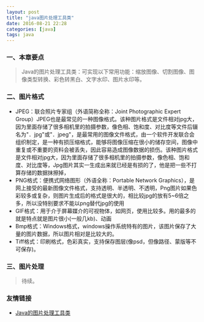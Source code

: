 ```yaml
---
layout: post
title: "java图片处理工具类"
date: 2016-08-21 22:28
categories: [java]
tags: java
---
```


### 一、本章要点

> Java的图片处理工具类：可实现以下常用功能：缩放图像、切割图像、图像类型转换、彩色转黑白、文字水印、图片水印等。

### 二、图片格式

- JPEG：联合照片专家组（外语简称全称：Joint Photographic Expert Group）JPEG也是最常见的一种图像格式。该种图片格式是文件相对jpg大，因为里面存储了很多相机里的拍摄参数，像色相、饱和度、对比度等文件后辍名为"．jpg"或"．jpeg"，是最常用的图像文件格式，由一个软件开发联合会组织制定，是一种有损压缩格式，能够将图像压缩在很小的储存空间，图像中重复或不重要的资料会被丢失，因此容易造成图像数据的损伤。该种图片格式是文件相对jpg大，因为里面存储了很多相机里的拍摄参数，像色相、饱和度、对比度等，Jpg图片其实一生成出来就已经是有损的了，他是把一些不打算存储的数据抹擦掉，
- PNG格式：便携式网络图形（外语全称：Portable Network Graphics），是网上接受的最新图像文件格式，支持透明、半透明、不透明，Png图片如果色彩较多或复杂，则图片生成后的格式是很大的，相比较jpg的放有5~6倍之多，所以没特别要求不能以png替代jpg的使用
- GIF格式：用于介于屏幕媒介的可视物体，如网页，使用比较多。用的最多的就是特点就是图片很小(一般几kb)、动画
- Bmp格式：Windows格式，windows操作系统特有的图片，该图片保存了大量的图片数据，所以图片相对是比较大的。
- Tiff格式：印刷格式，色彩真实，支持保存图层(像psd，但像路径、蒙版等不可保存)。

### 三、图片处理

> 待续。

### 友情链接
* [Java的图片处理工具类](http://www.cnblogs.com/liyunqi007/archive/2011/11/23/2260052.html)